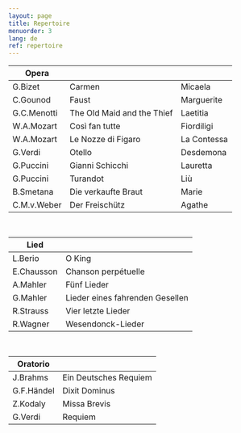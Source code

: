 ```yaml
---
layout: page
title: Repertoire
menuorder: 3
lang: de
ref: repertoire
---
```



|Opera | | |
| -------- | ----- | ---- |
| G.Bizet | Carmen | Micaela |
| C.Gounod | Faust | Marguerite |
| G.C.Menotti | The Old Maid and the Thief | Laetitia |
| W.A.Mozart | Così fan tutte | Fiordiligi |
| W.A.Mozart | Le Nozze di Figaro | La Contessa |
| G.Verdi | Otello | Desdemona |
| G.Puccini | Gianni Schicchi | Lauretta |
| G.Puccini | Turandot | Liù |
| B.Smetana | Die verkaufte Braut | Marie |
| C.M.v.Weber | Der Freischütz | Agathe |

&nbsp;

| Lied| |
| -------- | ----- |
| L.Berio | O King |
| E.Chausson | Chanson perpétuelle |
| A.Mahler | Fünf Lieder |
| G.Mahler | Lieder eines fahrenden Gesellen |
| R.Strauss | Vier letzte Lieder |
| R.Wagner | Wesendonck-Lieder |

&nbsp;

| Oratorio| |
| -------- | ----- |
| J.Brahms | Ein Deutsches Requiem |
| G.F.Händel | Dixit Dominus |
| Z.Kodaly| Missa Brevis |
| G.Verdi | Requiem |
